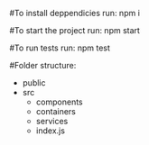 #To install deppendicies run: npm i

#To start the project run: npm start

#To run tests run: npm test

#Folder structure:

- public
- src
  - components
  - containers
  - services
  - index.js
